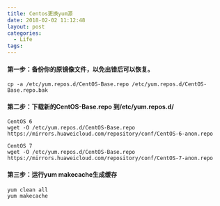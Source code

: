```yaml
---
title: Centos更换yum源
date: 2018-02-02 11:12:48
layout: post
categories:
  - Life
tags:
---
```


#### 第一步：备份你的原镜像文件，以免出错后可以恢复。

````
cp -a /etc/yum.repos.d/CentOS-Base.repo /etc/yum.repos.d/CentOS-Base.repo.bak

````

#### 第二步：下载新的CentOS-Base.repo 到/etc/yum.repos.d/
````
CentOS 6
wget -O /etc/yum.repos.d/CentOS-Base.repo https://mirrors.huaweicloud.com/repository/conf/CentOS-6-anon.repo

CentOS 7
wget -O /etc/yum.repos.d/CentOS-Base.repo https://mirrors.huaweicloud.com/repository/conf/CentOS-7-anon.repo
````
<!-- more --> 

 

#### 第三步：运行yum makecache生成缓存
````
yum clean all
yum makecache
````
